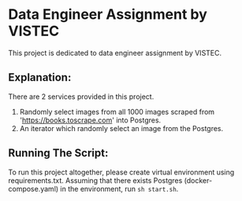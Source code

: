 # Data Engineer Assignment by VISTEC

This project is dedicated to data engineer assignment by VISTEC.

## Explanation:

There are 2 services provided in this project.

1. Randomly select images from all 1000 images scraped from 'https://books.toscrape.com' into Postgres.
2. An iterator which randomly select an image from the Postgres.

## Running The Script:

To run this project altogether, please create virtual environment using requirements.txt. Assuming that there exists Postgres (docker-compose.yaml) in the environment, run `sh start.sh`.
